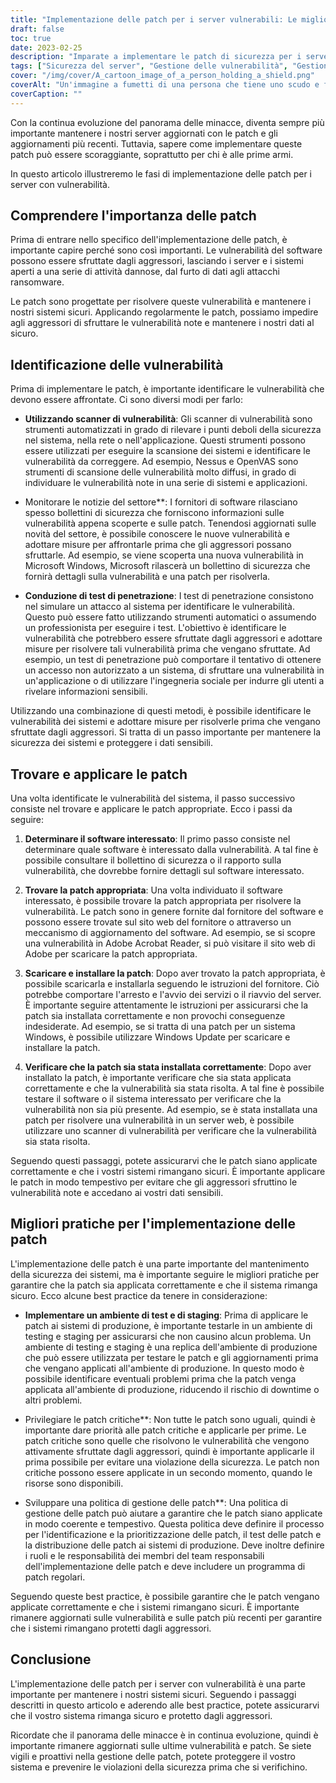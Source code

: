 ```yaml
---
title: "Implementazione delle patch per i server vulnerabili: Le migliori pratiche"
draft: false
toc: true
date: 2023-02-25
description: "Imparate a implementare le patch di sicurezza per i server vulnerabili con le migliori pratiche e a prevenire gli attacchi dannosi."
tags: ["Sicurezza del server", "Gestione delle vulnerabilità", "Gestione delle patch", "Sicurezza informatica", "Patching del server", "Il panorama delle minacce", "Test di penetrazione", "Aggiornamenti sulla sicurezza", "Patch del software", "Sicurezza informatica", "Protezione dei dati", "Sicurezza del sistema", "Gestione del rischio", "Politiche di sicurezza", "Ambienti di stage", "Vulnerabilità del software", "Patch critiche", "Toppe del venditore", "Bollettini di sicurezza", "Sicurezza delle informazioni"]
cover: "/img/cover/A_cartoon_image_of_a_person_holding_a_shield.png"
coverAlt: "Un'immagine a fumetti di una persona che tiene uno scudo e fa la guardia davanti a una sala server per rappresentare la protezione e la sicurezza che l'implementazione delle patch fornisce."
coverCaption: ""
---
```


Con la continua evoluzione del panorama delle minacce, diventa sempre più importante mantenere i nostri server aggiornati con le patch e gli aggiornamenti più recenti. Tuttavia, sapere come implementare queste patch può essere scoraggiante, soprattutto per chi è alle prime armi.

In questo articolo illustreremo le fasi di implementazione delle patch per i server con vulnerabilità.

## Comprendere l'importanza delle patch

Prima di entrare nello specifico dell'implementazione delle patch, è importante capire perché sono così importanti. Le vulnerabilità del software possono essere sfruttate dagli aggressori, lasciando i server e i sistemi aperti a una serie di attività dannose, dal furto di dati agli attacchi ransomware.

Le patch sono progettate per risolvere queste vulnerabilità e mantenere i nostri sistemi sicuri. Applicando regolarmente le patch, possiamo impedire agli aggressori di sfruttare le vulnerabilità note e mantenere i nostri dati al sicuro.

## Identificazione delle vulnerabilità

Prima di implementare le patch, è importante identificare le vulnerabilità che devono essere affrontate. Ci sono diversi modi per farlo:

- **Utilizzando scanner di vulnerabilità**: Gli scanner di vulnerabilità sono strumenti automatizzati in grado di rilevare i punti deboli della sicurezza nel sistema, nella rete o nell'applicazione. Questi strumenti possono essere utilizzati per eseguire la scansione dei sistemi e identificare le vulnerabilità da correggere. Ad esempio, Nessus e OpenVAS sono strumenti di scansione delle vulnerabilità molto diffusi, in grado di individuare le vulnerabilità note in una serie di sistemi e applicazioni.

- Monitorare le notizie del settore**: I fornitori di software rilasciano spesso bollettini di sicurezza che forniscono informazioni sulle vulnerabilità appena scoperte e sulle patch. Tenendosi aggiornati sulle novità del settore, è possibile conoscere le nuove vulnerabilità e adottare misure per affrontarle prima che gli aggressori possano sfruttarle. Ad esempio, se viene scoperta una nuova vulnerabilità in Microsoft Windows, Microsoft rilascerà un bollettino di sicurezza che fornirà dettagli sulla vulnerabilità e una patch per risolverla.

- **Conduzione di test di penetrazione**: I test di penetrazione consistono nel simulare un attacco al sistema per identificare le vulnerabilità. Questo può essere fatto utilizzando strumenti automatici o assumendo un professionista per eseguire i test. L'obiettivo è identificare le vulnerabilità che potrebbero essere sfruttate dagli aggressori e adottare misure per risolvere tali vulnerabilità prima che vengano sfruttate. Ad esempio, un test di penetrazione può comportare il tentativo di ottenere un accesso non autorizzato a un sistema, di sfruttare una vulnerabilità in un'applicazione o di utilizzare l'ingegneria sociale per indurre gli utenti a rivelare informazioni sensibili.

Utilizzando una combinazione di questi metodi, è possibile identificare le vulnerabilità dei sistemi e adottare misure per risolverle prima che vengano sfruttate dagli aggressori. Si tratta di un passo importante per mantenere la sicurezza dei sistemi e proteggere i dati sensibili.

## Trovare e applicare le patch

Una volta identificate le vulnerabilità del sistema, il passo successivo consiste nel trovare e applicare le patch appropriate. Ecco i passi da seguire:

1. **Determinare il software interessato**: Il primo passo consiste nel determinare quale software è interessato dalla vulnerabilità. A tal fine è possibile consultare il bollettino di sicurezza o il rapporto sulla vulnerabilità, che dovrebbe fornire dettagli sul software interessato.

2. **Trovare la patch appropriata**: Una volta individuato il software interessato, è possibile trovare la patch appropriata per risolvere la vulnerabilità. Le patch sono in genere fornite dal fornitore del software e possono essere trovate sul sito web del fornitore o attraverso un meccanismo di aggiornamento del software. Ad esempio, se si scopre una vulnerabilità in Adobe Acrobat Reader, si può visitare il sito web di Adobe per scaricare la patch appropriata.

3. **Scaricare e installare la patch**: Dopo aver trovato la patch appropriata, è possibile scaricarla e installarla seguendo le istruzioni del fornitore. Ciò potrebbe comportare l'arresto e l'avvio dei servizi o il riavvio del server. È importante seguire attentamente le istruzioni per assicurarsi che la patch sia installata correttamente e non provochi conseguenze indesiderate. Ad esempio, se si tratta di una patch per un sistema Windows, è possibile utilizzare Windows Update per scaricare e installare la patch.

4. **Verificare che la patch sia stata installata correttamente**: Dopo aver installato la patch, è importante verificare che sia stata applicata correttamente e che la vulnerabilità sia stata risolta. A tal fine è possibile testare il software o il sistema interessato per verificare che la vulnerabilità non sia più presente. Ad esempio, se è stata installata una patch per risolvere una vulnerabilità in un server web, è possibile utilizzare uno scanner di vulnerabilità per verificare che la vulnerabilità sia stata risolta.

Seguendo questi passaggi, potete assicurarvi che le patch siano applicate correttamente e che i vostri sistemi rimangano sicuri. È importante applicare le patch in modo tempestivo per evitare che gli aggressori sfruttino le vulnerabilità note e accedano ai vostri dati sensibili.

## Migliori pratiche per l'implementazione delle patch

L'implementazione delle patch è una parte importante del mantenimento della sicurezza dei sistemi, ma è importante seguire le migliori pratiche per garantire che la patch sia applicata correttamente e che il sistema rimanga sicuro. Ecco alcune best practice da tenere in considerazione:

- **Implementare un ambiente di test e di staging**: Prima di applicare le patch ai sistemi di produzione, è importante testarle in un ambiente di testing e staging per assicurarsi che non causino alcun problema. Un ambiente di testing e staging è una replica dell'ambiente di produzione che può essere utilizzata per testare le patch e gli aggiornamenti prima che vengano applicati all'ambiente di produzione. In questo modo è possibile identificare eventuali problemi prima che la patch venga applicata all'ambiente di produzione, riducendo il rischio di downtime o altri problemi.

- Privilegiare le patch critiche**: Non tutte le patch sono uguali, quindi è importante dare priorità alle patch critiche e applicarle per prime. Le patch critiche sono quelle che risolvono le vulnerabilità che vengono attivamente sfruttate dagli aggressori, quindi è importante applicarle il prima possibile per evitare una violazione della sicurezza. Le patch non critiche possono essere applicate in un secondo momento, quando le risorse sono disponibili.

- Sviluppare una politica di gestione delle patch**: Una politica di gestione delle patch può aiutare a garantire che le patch siano applicate in modo coerente e tempestivo. Questa politica deve definire il processo per l'identificazione e la prioritizzazione delle patch, il test delle patch e la distribuzione delle patch ai sistemi di produzione. Deve inoltre definire i ruoli e le responsabilità dei membri del team responsabili dell'implementazione delle patch e deve includere un programma di patch regolari.

Seguendo queste best practice, è possibile garantire che le patch vengano applicate correttamente e che i sistemi rimangano sicuri. È importante rimanere aggiornati sulle vulnerabilità e sulle patch più recenti per garantire che i sistemi rimangano protetti dagli aggressori.

## Conclusione

L'implementazione delle patch per i server con vulnerabilità è una parte importante per mantenere i nostri sistemi sicuri. Seguendo i passaggi descritti in questo articolo e aderendo alle best practice, potete assicurarvi che il vostro sistema rimanga sicuro e protetto dagli aggressori.

Ricordate che il panorama delle minacce è in continua evoluzione, quindi è importante rimanere aggiornati sulle ultime vulnerabilità e patch. Se siete vigili e proattivi nella gestione delle patch, potete proteggere il vostro sistema e prevenire le violazioni della sicurezza prima che si verifichino.
